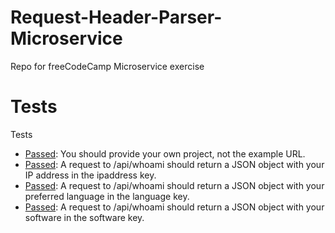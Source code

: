 # Request-Header-Parser-Microservice
Repo for freeCodeCamp Microservice exercise

# Tests

Tests
- <ins>Passed</ins>: You should provide your own project, not the example URL.
- <ins>Passed</ins>: A request to /api/whoami should return a JSON object with your IP address in the ipaddress key.
- <ins>Passed</ins>: A request to /api/whoami should return a JSON object with your preferred language in the language key.
- <ins>Passed</ins>: A request to /api/whoami should return a JSON object with your software in the software key.
